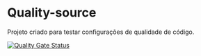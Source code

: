 # Quality-source

Projeto criado para testar configurações de qualidade de código.

[![Quality Gate Status](https://sonarcloud.io/api/project_badges/measure?project=gustavohenriquess_quality-source&metric=alert_status)](https://sonarcloud.io/summary/new_code?id=gustavohenriquess_quality-source)
